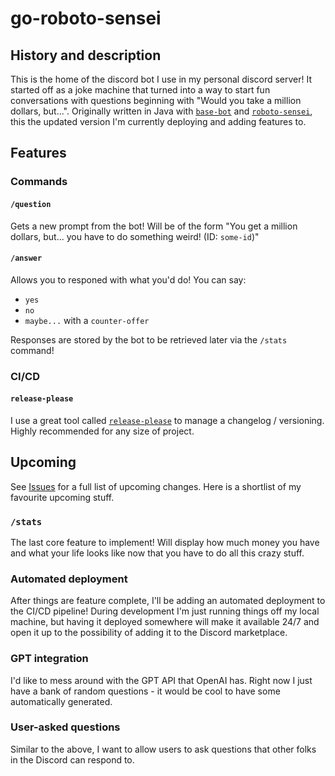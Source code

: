 # go-roboto-sensei

## History and description
This is the home of the discord bot I use in my personal discord server! It started off as a joke machine that turned into a way to start fun conversations 
with questions beginning with "Would you take a million dollars, but...". Originally written in Java with [`base-bot`](https://github.com/Scraniel/base-bot) and
[`roboto-sensei`](https://github.com/Scraniel/roboto-sensei), this the updated version I'm currently deploying and adding features to.

## Features
### Commands
#### `/question` 

Gets a new prompt from the bot! Will be of the form "You get a million dollars, but... you have to do something weird! (ID: `some-id`)"

#### `/answer`

Allows you to responed with what you'd do! You can say:
  - `yes`
  - `no`
  - `maybe...` with a `counter-offer`
  
Responses are stored by the bot to be retrieved later via the `/stats` command!

### CI/CD
#### `release-please`
I use a great tool called [`release-please`](https://github.com/googleapis/release-please) to manage a changelog / versioning. Highly recommended for any size of project.

## Upcoming

See [Issues](https://github.com/Scraniel/go-roboto-sensei/issues) for a full list of upcoming changes. Here is a shortlist of my favourite upcoming stuff.

### `/stats`
The last core feature to implement! Will display how much money you have and what your life looks like now that you have to do all this crazy stuff. 

### Automated deployment
After things are feature complete, I'll be adding an automated deployment to the CI/CD pipeline! During development I'm just running things off my local machine, but having it deployed somewhere will make it available 24/7 and open it up to the possibility of adding it to the Discord marketplace.

### GPT integration
I'd like to mess around with the GPT API that OpenAI has. Right now I just have a bank of random questions - it would be cool to have some automatically generated. 

### User-asked questions
Similar to the above, I want to allow users to ask questions that other folks in the Discord can respond to. 

